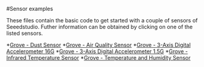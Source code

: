 #Sensor examples

These files contain the basic code to get started with a couple of sensors of Seeedstudio.
Futher information can be obtained by clicking on one of the listed sensors.

*[Grove - Dust Sensor](http://www.seeedstudio.com/wiki/Grove_-_Dust_sensor)
*[Grove - Air Quality Sensor](http://www.seeedstudio.com/wiki/Grove_-_Air_Quality_Sensor_v1.3)
*[Grove - 3-Axis Digital Accelerometer 16G](http://www.seeedstudio.com/wiki/Grove_-_3-Axis_Digital_Accelerometer_ADXL345)
*[Grove - 3-Axis Digital Accelerometer 1.5G](http://www.seeedstudio.com/wiki/Grove_-_3-Axis_Digital_Accelerometer(%C2%B11.5g)#Resources)
*[Grove - Infrared Temperature Sensor](http://www.seeedstudio.com/wiki/Grove_-_Infrared_temperature_sensor)
*[Grove - Temperature and Humidity Sensor](http://)


